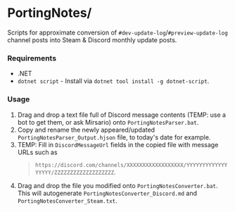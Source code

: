 # PortingNotes/
Scripts for approximate conversion of `#dev-update-log`/`#preview-update-log` channel posts into Steam & Discord monthly update posts. 

### Requirements
- .NET
- `dotnet script` - Install via `dotnet tool install -g dotnet-script`.

### Usage
1. Drag and drop a text file full of Discord message contents (TEMP: use a bot to get them, or ask Mirsario) onto `PortingNotesParser.bat`. 
2. Copy and rename the newly appeared/updated `PortingNotesParser_Output.hjson` file, to today's date for example.
3. TEMP: Fill in `DiscordMessageUrl` fields in the copied file with message URLs such as
    > `https://discord.com/channels/XXXXXXXXXXXXXXXXXX/YYYYYYYYYYYYYYYYYY/ZZZZZZZZZZZZZZZZZZZ`.
4. Drag and drop the file you modified onto `PortingNotesConverter.bat`. This will autogenerate `PortingNotesConverter_Discord.md` and `PortingNotesConverter_Steam.txt`.

